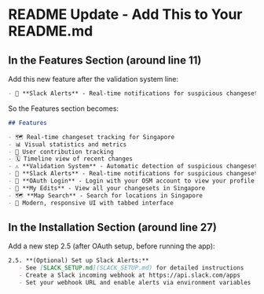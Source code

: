 # README Update - Add This to Your README.md

## In the Features Section (around line 11)

Add this new feature after the validation system line:

```markdown
- 🔔 **Slack Alerts** - Real-time notifications for suspicious changesets
```

So the Features section becomes:

```markdown
## Features

- 🗺️ Real-time changeset tracking for Singapore
- 📊 Visual statistics and metrics
- 👥 User contribution tracking
- 🗓️ Timeline view of recent changes
- ⚠️ **Validation System** - Automatic detection of suspicious changesets
- 🔔 **Slack Alerts** - Real-time notifications for suspicious changesets
- 🔐 **OAuth Login** - Login with your OSM account to view your profile and edits
- 📝 **My Edits** - View all your changesets in Singapore
- 🗺️ **Map Search** - Search for locations in Singapore
- 🎨 Modern, responsive UI with tabbed interface
```

## In the Installation Section (around line 27)

Add a new step 2.5 (after OAuth setup, before running the app):

```markdown
2.5. **(Optional) Set up Slack Alerts:**
   - See [SLACK_SETUP.md](SLACK_SETUP.md) for detailed instructions
   - Create a Slack incoming webhook at https://api.slack.com/apps
   - Set your webhook URL and enable alerts via environment variables
```

